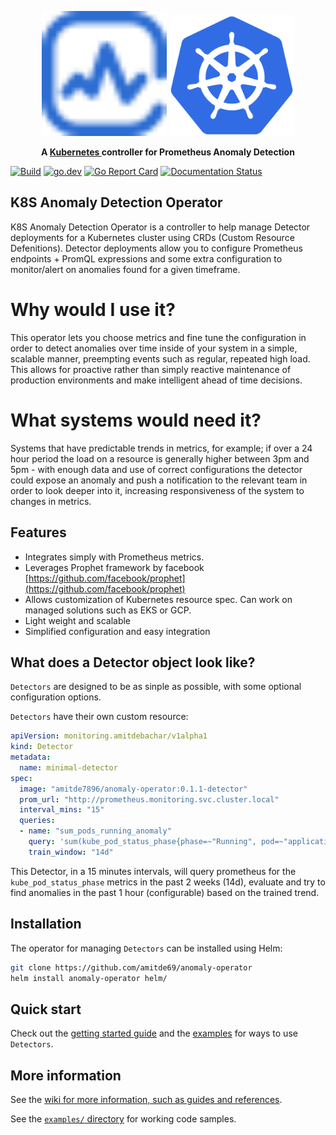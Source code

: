 <p align="center">
    <img src="assets/images/anomaly-detection.svg" alt="Anomaly logo" width="200" />
    <img src="assets/images/kubernetes_icon.svg" alt="Kubernetes logo" width="200" />
</p>
<p align="center">
    <strong>
        A
        <a href="https://kubernetes.io/">Kubernetes </a>
        controller for Prometheus Anomaly Detection
    </strong>
</p>

[![Build](https://github.com/jthomperoo/predictive-horizontal-pod-autoscaler/workflows/main/badge.svg)](https://github.com/jthomperoo/predictive-horizontal-pod-autoscaler/actions)
[![go.dev](https://img.shields.io/badge/go.dev-reference-007d9c?logo=go&logoColor=white&style=flat)](https://pkg.go.dev/github.com/jthomperoo/predictive-horizontal-pod-autoscaler)
[![Go Report Card](https://goreportcard.com/badge/github.com/jthomperoo/predictive-horizontal-pod-autoscaler)](https://goreportcard.com/report/github.com/jthomperoo/predictive-horizontal-pod-autoscaler)
[![Documentation Status](https://readthedocs.org/projects/predictive-horizontal-pod-autoscaler/badge/?version=latest)](https://predictive-horizontal-pod-autoscaler.readthedocs.io/en/latest)

## K8S Anomaly Detection Operator

K8S Anomaly Detection Operator is a controller to help manage Detector deployments for a Kubernetes cluster using CRDs (Custom Resource Defenitions).
Detector deployments allow you to configure Prometheus endpoints + PromQL expressions and some extra configuration to monitor/alert on anomalies found for a given timeframe.

# Why would I use it?

This operator lets you choose metrics and fine tune the configuration in order to detect anomalies over time inside of your system in a simple, scalable manner,
preempting events such as regular, repeated high load. This allows for proactive rather than simply reactive maintenance
of production environments and make intelligent ahead of time decisions.

# What systems would need it?

Systems that have predictable trends in metrics, for example; if over a 24 hour period the load on a resource is
generally higher between 3pm and 5pm - with enough data and use of correct configurations the detector could
expose an anomaly and push a notification to the relevant team in order to look deeper into it, increasing responsiveness of the system to changes in metrics.

## Features

* Integrates simply with Prometheus metrics.
* Leverages Prophet framework by facebook [https://github.com/facebook/prophet](https://github.com/facebook/prophet)
* Allows customization of Kubernetes resource spec. Can work on managed solutions such as EKS or GCP.
* Light weight and scalable
* Simplified configuration and easy integration

## What does a Detector object look like?

`Detectors` are designed to be as sinple as possible, with some optional
configuration options.

`Detectors` have their own custom resource:

```yaml
apiVersion: monitoring.amitdebachar/v1alpha1
kind: Detector
metadata:
  name: minimal-detector
spec:
  image: "amitde7896/anomaly-operator:0.1.1-detector"
  prom_url: "http://prometheus.monitoring.svc.cluster.local"
  interval_mins: "15"
  queries: 
  - name: "sum_pods_running_anomaly"
    query: 'sum(kube_pod_status_phase{phase=~"Running", pod=~"application-pod-.*"}) > 1'
    train_window: "14d"

```

This Detector, in a 15 minutes intervals, will query prometheus for the `kube_pod_status_phase` metrics in the past 2 weeks (14d), evaluate and try to find anomalies in the past 1 hour (configurable) based on the trained trend.

## Installation

The operator for managing `Detectors` can be installed using Helm:

```bash
git clone https://github.com/amitde69/anomaly-operator
helm install anomaly-operator helm/
```

## Quick start

Check out the [getting started
guide](https://amitde69.github.io/anomaly-operator/getting_started/configurations/) and the
[examples](./examples/) for ways to use `Detectors`.

## More information

See the [wiki for more information, such as guides and
references](https://amitde69.github.io/anomaly-operator/).

See the [`examples/` directory](./examples) for working code samples.